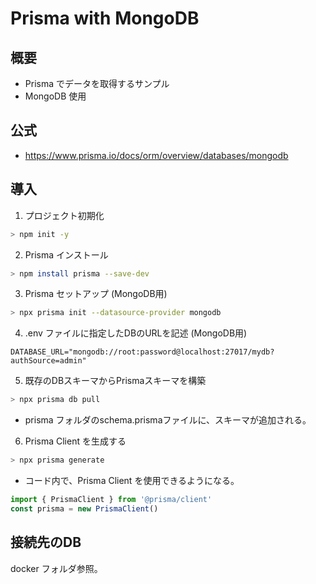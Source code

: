 # Prisma with MongoDB

## 概要

- Prisma でデータを取得するサンプル
- MongoDB 使用

## 公式

- https://www.prisma.io/docs/orm/overview/databases/mongodb

## 導入

1. プロジェクト初期化

```sh
> npm init -y
```

2. Prisma インストール

```sh
> npm install prisma --save-dev
```

3. Prisma セットアップ (MongoDB用)

```sh
> npx prisma init --datasource-provider mongodb
```

4. .env ファイルに指定したDBのURLを記述 (MongoDB用)

```
DATABASE_URL="mongodb://root:password@localhost:27017/mydb?authSource=admin"
```

5. 既存のDBスキーマからPrismaスキーマを構築

```sh
> npx prisma db pull
```
  - prisma フォルダのschema.prismaファイルに、スキーマが追加される。

6. Prisma Client を生成する

```sh
> npx prisma generate
```
  - コード内で、Prisma Client を使用できるようになる。

```ts
import { PrismaClient } from '@prisma/client'
const prisma = new PrismaClient()
```

## 接続先のDB

docker フォルダ参照。